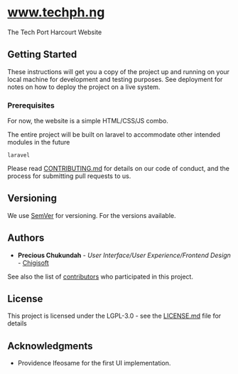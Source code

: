 # www.techph.ng

The Tech Port Harcourt Website

## Getting Started

These instructions will get you a copy of the project up and running on your local machine for development and testing purposes. See deployment for notes on how to deploy the project on a live system.

### Prerequisites

For now, the website is a simple HTML/CSS/JS combo.

The entire project will be built on laravel to accommodate other intended modules in the future

```
laravel
```

Please read [CONTRIBUTING.md](https://webdev.techph.ng) for details on our code of conduct, and the process for submitting pull requests to us.

## Versioning

We use [SemVer](http://semver.org/) for versioning. For the versions available.

## Authors

* **Precious Chukundah** - *User Interface/User Experience/Frontend Design* - [Chigisoft](https://chukundah.com)

See also the list of [contributors](https://github.com/techportharcourt/techph.ng/contributors) who participated in this project.

## License

This project is licensed under the LGPL-3.0 - see the [LICENSE.md](LICENSE.md) file for details

## Acknowledgments

* Providence Ifeosame for the first UI implementation.
